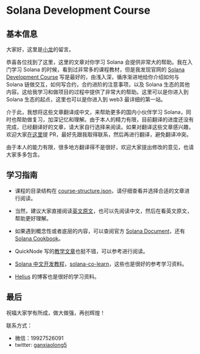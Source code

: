 # Solana Development Course

## 基本信息

大家好，这里是[小龙](https://github.com/longxiaoLX)的留言。

恭喜各位找到了这里，这里的文章对你学习 Solana 会提供非常大的帮助。我在入门学习 Solana 的时候，看到过非常多的课程教材，但是我发现官网的 [Solana Development Course](https://www.soldev.app/course) 写是最好的，由浅入深，循序渐进地给你介绍如何与 Solana 链做交互，如何写合约，合约进阶的注意事项，以及 Solana 生态的其他内容。这给我学习和做项目的过程中提供了非常大的帮助。这里可以是你进入到 Solana 生态的起点，这里也可以是你进入到 web3 最详细的第一站。

介于此，我想将这些文章翻译成中文，来帮助更多的国内小伙伴学习 Solana，同时也帮助做复习，加深记忆和理解。由于本人的精力有限，目前翻译的进度还没有完成，已经翻译好的文章，请大家自行选择来阅读。如果对翻译这些文章感兴趣，欢迎大家[在这里](https://github.com/longxiaoLX/solana-course/tree/main/content/zh-chs)提 PR，最好先跟我取得联系，然后再进行翻译，避免翻译冲突。

由于本人的能力有限，很多地方翻译得不是很好，欢迎大家提出修改的意见，也请大家多多包含。

## 学习指南

- 课程的目录结构在 [course-structure.json](./course-structure.json)，请仔细查看并选择合适的文章进行阅读。

- 当然，建议大家直接阅读[英文原文](https://www.soldev.app/course)，也可以先阅读中文，然后在看英文原文，帮助更好理解。

- 如果遇到概念性或者底层的内容，可以查阅官方 [Solana Document](https://solana.com/docs)，还有 [Solana Cookbook](https://solanacookbook.com/)。

- QuickNode 写的[教学文章](https://www.quicknode.com/guides/welcome)也挺不错，可以参考进行阅读。

- [Solana 中文开发教程](https://www.solanazh.com/)，[solana-co-learn](https://creatorsdao.github.io/solana-co-learn/)，这些也是很好的参考学习资料。

- [Helius](https://www.helius.dev/blog) 的博客也是很好的学习资料。

## 最后

祝福大家学有所成，做大做强，再创辉煌！

联系方式：

- 微信：19927526091
- twitter: [ganxiaolong5](https://twitter.com/ganxiaolong5)